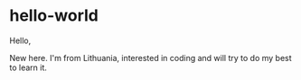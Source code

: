 # hello-world

Hello,

New here. I'm from Lithuania, interested in coding and will try to do my best to learn it.
